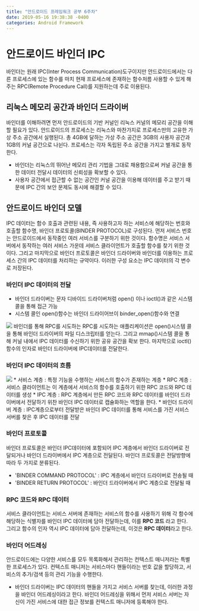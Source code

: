```yaml
---
title: "안드로이드 프레임워크 공부 6주차"
date: 2019-05-16 19:38:38 -0400
categories: Android Framework
---
```


안드로이드 바인더 IPC
=============
바인더는 원래 IPC(Inter Process Communication)도구이지만 안드로이드에서는 다른 프로세스에 있는 함수를 마치 현재 프로세스에 존재하는 함수처름 사용할 수 있게 해주는 RPC(Remote Procedure Call)를 지원하는데 주로 이용된다.

리눅스 메모리 공간과 바인더 드라이버
-------------
바인더를 이해하려면 먼저 안드로이드의 기반 커널인 리눅스 커널의 메모리 공간을 이해할 필요가 있다. 안드로이드의 프로세스는 리눅스와 마찬가지로 프로세스만의 고유한 가상 주소 공간에서 실행된다. 총 4GB에 달하는 가상 주소 공간은 3GB의 사용자 공간과 1GB의 커널 공간으로 나뉜다. 프로세스는 각자 독립된 주소 공간을 가지고 별개로 동작한다.
* 바인더는 리눅스의 뛰어난 메모리 관리 기법을 그대로 채용함으로써 커널 공간을 통한 데이터 전달시 데이터의 신뢰성을 확보할 수 있다.
* 사용자 공간에서 접근할 수 없는 공간인 커널 공간을 이용해 데이터를 주고 받기 때문에 IPC 간의 보안 문제도 동시에 해결할 수 있다.

안드로이드 바인더 모델
-------------
IPC 데이터는 함수 호출과 관련된 내용, 즉 사용하고자 하는 서비스에 해당하는 번호와 호출할 함수명, 바인더 프로토콜(BINDER PROTOCOL)로 구성된다. 먼저 서비스 번호는 안드로이드에서 동작중인 여러 서비스를 구분하기 위한 것이다. 함수명은 서비스 서버에서 동작하는 여러 서비스 가운데 서비스 클라이언트가 호출할 함수를 찾기 위한 것이다. 그리고 마지막으로 바인더 프로토콜은 바인더 드라이버와 바인더를 이용하는 프로세스 간의 IPC 데이터를 처리하는 규약이다. 이러한 구성 요소는 IPC 데이터의 각 변수로 저장된다. 

### 바인더 IPC 데이터의 전달
* 바인더 드라이버는 문자 디바이드 드라이버처럼 open() 이나 ioctl()과 같은 시스템 콜을 통해 접근 가능
* 시스템 콜인 open()함수는 바인더 드라이어브이 binder_open()함수와 연결
<img src="https://user-images.githubusercontent.com/48199401/57860703-4ac99900-7830-11e9-98fb-8a6767dc4cc4.PNG">
바인더를 통해 RPC를 시도하는 RPC를 시도하는 애플리케이션은 open()시스템 콜을 통해 바인더 드라이버의 파일 디스크립터를 얻는다. 그리고 mmap()시스템 콜을 통해 커널 내에서 IPC 데이터를 수신하기 위한 공유 공간을 확보 한다. 마지막으로 ioctl()함수의 인자로 바인더 드라이버에 IPC데이터를 전달한다.

### 바인더 IPC 데이터의 흐름
<img src="https://user-images.githubusercontent.com/48199401/57861136-08548c00-7831-11e9-9c4a-7dd2c1c2cff2.PNG">
* 서비스 계층 : 특정 기능을 수행하는 서비스의 함수가 존재하는 계층
* RPC 계층 : 서비스 클라이언트는 이 계층에서 서비스의 함수를 호출하기 위한 RPC 코드와 RPC 데이터를 생성
* IPC 계층 : RPC 계층에서 만든 RPC 코드와 RPC 데이터를 바인더 드라이버에서 전달하기 위찬 바인더 IPC 데이터로 캡슐화하는 역할을 한다.
* 바인더 드라이버 계층 : IPC계층으로부터 전달받은 바인더 IPC 데이터를 통해 서비스를 가진 서비스 서버를 찾은 후 IPC 데이터를 전달

### 바인더 프로토콜
바인더 프로토콜은 바인더 IPC데이터에 포함되어 IPC 계층에서 바인더 드라이버로 전달되거나 바인더 드라이버에서 IPC 계층으로 전달된다. 바인더 프로토콜은 전달방향에 따라 두 가지로 분류된다.
* 'BINDER COMMAND PROTOCOL' : IPC 계층에서 바인더 드라이버로 전송될 때
* 'BINDER RETURN PROTOCOL' : 바인더 드라이버에서 IPC 계층으로 전달될 때

### RPC 코드와 RPC 데이터
서비스 클라이언트는 서비스 서버에 존재하는 서비스의 함수를 사용하기 위해 각 함수에 해당하는 식별자를 바인더 IPC 데이터에 담아 전달하는데, 이를 **RPC 코드** 라고 한다. 그리고 함수의 인자 역시 IPC 데이터에 담아 전달하는데, 이것은 **RPC 데이터**라고 한다.

### 바인더 어드레싱
안드로이드에는 다양한 서비스를 모두 목록화해서 관리하는 컨텍스트 매니저라는 특별한 프로세스가 있다. 컨텍스트 매니저는 서비스마다 핸들이라는 번호 값을 할당하고, 서비스의 추가/검색 등의 관리 기능을 수행한다. 
* 바인더 드라이버는 IPC 데이터의 핸들을 가지고 서비스 서버를 찾는데, 이러한 과정을 바인더 어드레싱이라고 한다. 바인더 어드레싱을 위해서 먼저 서비스 서버는 자신이 가진 서비스에 대한 접근 정보를 컨텍스트 매니저에 등록해야 한다.
